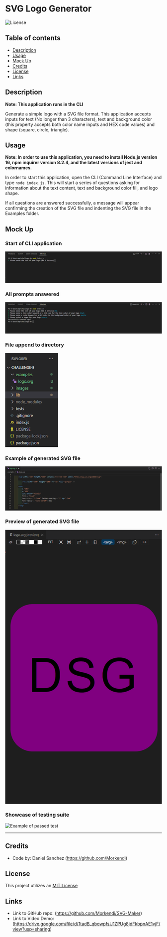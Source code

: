 # SVG Logo Generator <!-- omit in toc -->

![License](https://img.shields.io/badge/license-MIT-blue)

## Table of contents <!-- omit in toc -->

- [Description](#description)
- [Usage](#usage)
- [Mock Up](#mock-up)
- [Credits](#credits)
- [License](#license)
- [Links](#links)

## Description
**Note: This application runs in the CLI**

Generate a simple logo with a SVG file format. This application accepts inputs for text (No longer than 3 characters), text and background color (this property accepts both color name inputs and HEX code values) and shape (square, circle, triangle).


## Usage
**Note: In order to use this application, you need to install Node.js version 16, npm inquirer version 8.2.4, and the latest versions of jest and colornames.**

In order to start this application, open the CLI (Command Line Interface) and type `node index.js`. This will start a series of questions asking for information about the text content, text and background color fill, and logo shape. 

If all questions are answered successfully, a message will appear confirming the creation of the SVG file and indenting the SVG file in the Examples folder.

## Mock Up


### Start of CLI application <!-- omit in toc -->
![CLI application start](./images/Start.png)
### All prompts answered <!-- omit in toc -->
![Prompts answered](./images/Completed.png)
### File append to directory <!-- omit in toc -->
![File indentation](./images/Generate.png)
### Example of generated SVG file <!-- omit in toc -->
![Example SVG](./images/SVG.png)
### Preview of generated SVG file <!-- omit in toc -->
![Example SVG Preview](./images/Preview.png)
### Showcase of testing suite <!-- omit in toc -->
![Example of passed test]()

--- 

## Credits
- Code by: Daniel Sanchez (https://github.com/Morkendi)

## License

This project utilizes an [MIT License](https://choosealicense.com/licenses/mit/)

## Links
- Link to GitHub repo: (https://github.com/Morkendi/SVG-Maker)
- Link to Video Demo: (https://drive.google.com/file/d/1tadB_qbowpfsU1ZPUg8jdFkbpnAE1vjF/view?usp=sharing)